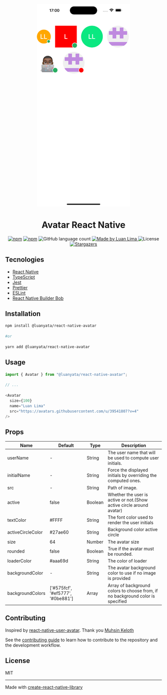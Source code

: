 <p align='center'>
<img alt="Screen iPhone with avatar component" src="./print.png" width="300px">
</p>

<h1 align="center">Avatar React Native</h1>

<p align="center">
  <a href="https://www.npmjs.com/package/@luanyata/react-native-avatar"><img alt="npm" src="https://img.shields.io/npm/v/@luanyata/react-native-avatar.svg"></a>
  <a href="https://www.npmjs.com/package/@luanyata/react-native-avatar"><img alt="npm" src="https://img.shields.io/npm/dm/@luanyata/react-native-avatar.svg"></a>
  <img alt="GitHub language count" src="https://img.shields.io/github/languages/count/luanyata/react-native-avatar?color=%2304D361">
   <a href="https://www.linkedin.com/in/luanyata/">
    <img alt="Made by Luan Lima" src="https://img.shields.io/badge/made%20by-Luan%20Lima-%2304D361">
  </a>
    <img alt="License" src="https://img.shields.io/badge/license-MIT-%2304D361">
  <a href="https://github.com/luanyata/react-native-avatar/stargazers">
    <img alt="Stargazers" src="https://img.shields.io/github/stars/luanyata/react-native-avatar?style=social">
  </a>
  </p>

## Tecnologies

- [React Native](https://reactnative.dev/)
- [TypeScript](https://www.typescriptlang.org/)
- [Jest](https://jestjs.io/)
- [Prettier](https://prettier.io/)
- [ESLint](https://eslint.org/)
- [React Native Builder Bob](https://github.com/callstack/react-native-builder-bob)


## Installation

```sh
npm install @luanyata/react-native-avatar

#or

yarn add @luanyata/react-native-avatar
```

## Usage

```js
import { Avatar } from "@luanyata/react-native-avatar";

// ...

<Avatar
  size={100}
  name="Luan Lima"
  src="https://avatars.githubusercontent.com/u/39541807?v=4"
/>
```

## Props

<table class="table">
<thead><tr>
  <th>Name</th><th>Default</th><th>Type</th><th>Description</th>
</tr></thead>
<tbody>
  <tr><td>userName</td>
    <td> - </td>
    <td> String </td>
    <td>The user name that will be used to compute user initials.</td></tr>
  <tr><td>initialName</td>
    <td> - </td>
    <td> String </td>
    <td>Force the displayed initials by overriding the computed ones.</td></tr>
  <tr><td>src</td>
    <td> - </td>
    <td> String </td>
    <td>Path of image.</td></tr>
  <tr><td>active</td>
    <td> false </td>
    <td> Boolean </td>
    <td>Whether the user is active or not.(Show active circle around avatar)</td></tr>
  <tr><td>textColor</td>
    <td> #FFFF </td>
    <td> String </td>
    <td>The font color used to render the user initials</td></tr>
    <tr><td>activeCircleColor</td>
    <td> #27ae60 </td>
    <td> String </td>
    <td>Background color active circle</td></tr>
  <tr><td>size</td>
    <td> 64 </td>
    <td> Number </td>
    <td>The avatar size</td></tr>
  <tr><td>rounded</td>
    <td> false </td>
     <td> Boolean </td>
    <td>True if the avatar must be rounded.</td></tr>
     <tr><td>loaderColor</td>
    <td> #aaa69d </td>
    <td> String </td>
    <td>The color of loader</td></tr>
     <tr><td>backgroundColor</td>
    <td> - </td>
    <td> String </td>
    <td>The avatar background color to use if no image is provided</td></tr>
    <tr><td>backgroundColors</td>
    <td> ['#575fcf', '#ef5777', '#0be881'] </td>
    <td> Array </td>
    <td>Array of background colors to choose from, if no background color is specified</td></tr>
   </tbody>
</table>

## Contributing

Inspired by [react-native-user-avatar](
  https://github.com/muhsin-k/react-native-user-avatar
). Thank you [Muhsin Keloth](https://github.com/muhsin-k/react-native-user-avatar.git)


See the [contributing guide](CONTRIBUTING.md) to learn how to contribute to the repository and the development workflow.

## License

MIT

---

Made with [create-react-native-library](https://github.com/callstack/react-native-builder-bob)
